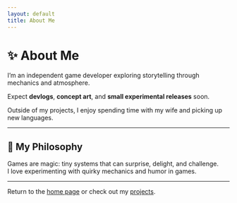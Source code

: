 ```yaml
---
layout: default
title: About Me
---
```


# ✨ About Me

I’m an independent game developer exploring storytelling through mechanics and atmosphere.  

Expect **devlogs**, **concept art**, and **small experimental releases** soon.  

Outside of my projects, I enjoy spending time with my wife and picking up new languages.

---

## 🔮 My Philosophy

Games are magic: tiny systems that can surprise, delight, and challenge.  
I love experimenting with quirky mechanics and humor in games.

---

Return to the [home page](./) or check out my [projects](./projects).
